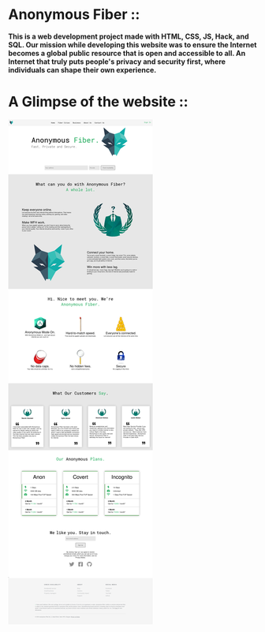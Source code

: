 # Anonymous Fiber ::

**This is a web development project made with HTML, CSS, JS, Hack, and SQL. Our mission while developing this website was to ensure the Internet becomes a global public resource that is open and accessible to all. An Internet that truly puts people's privacy and security first, where individuals can shape their own experience.**

# A Glimpse of the website ::

![Homepage anonymousfiber.com](Media/home.png)
